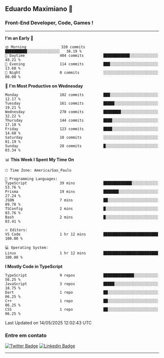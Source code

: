 ## Eduardo Maximiano 👋

### Front-End Developer, Code, Games !

---

<!--START_SECTION:waka-->
**I'm an Early 🐤** 

```text
🌞 Morning                320 commits         ██████████░░░░░░░░░░░░░░░   38.19 % 
🌆 Daytime                404 commits         ████████████░░░░░░░░░░░░░   48.21 % 
🌃 Evening                114 commits         ███░░░░░░░░░░░░░░░░░░░░░░   13.60 % 
🌙 Night                  0 commits           ░░░░░░░░░░░░░░░░░░░░░░░░░   00.00 % 
```
📅 **I'm Most Productive on Wednesday** 

```text
Monday                   102 commits         ███░░░░░░░░░░░░░░░░░░░░░░   12.17 % 
Tuesday                  161 commits         █████░░░░░░░░░░░░░░░░░░░░   19.21 % 
Wednesday                270 commits         ████████░░░░░░░░░░░░░░░░░   32.22 % 
Thursday                 144 commits         ████░░░░░░░░░░░░░░░░░░░░░   17.18 % 
Friday                   123 commits         ████░░░░░░░░░░░░░░░░░░░░░   14.68 % 
Saturday                 10 commits          ░░░░░░░░░░░░░░░░░░░░░░░░░   01.19 % 
Sunday                   28 commits          █░░░░░░░░░░░░░░░░░░░░░░░░   03.34 % 
```


📊 **This Week I Spent My Time On** 

```text
🕑︎ Time Zone: America/Sao_Paulo

💬 Programming Languages: 
TypeScript               39 mins             █████████████░░░░░░░░░░░░   53.76 % 
Prisma                   19 mins             ███████░░░░░░░░░░░░░░░░░░   27.24 % 
JSON                     7 mins              ██░░░░░░░░░░░░░░░░░░░░░░░   09.78 % 
TSConfig                 2 mins              █░░░░░░░░░░░░░░░░░░░░░░░░   03.76 % 
Bash                     2 mins              █░░░░░░░░░░░░░░░░░░░░░░░░   03.41 % 

🔥 Editors: 
VS Code                  1 hr 12 mins        █████████████████████████   100.00 % 

💻 Operating System: 
Linux                    1 hr 12 mins        █████████████████████████   100.00 % 
```

**I Mostly Code in TypeScript** 

```text
TypeScript               9 repos             ██████████████░░░░░░░░░░░   56.25 % 
JavaScript               3 repos             █████░░░░░░░░░░░░░░░░░░░░   18.75 % 
Dart                     1 repo              ██░░░░░░░░░░░░░░░░░░░░░░░   06.25 % 
C++                      1 repo              ██░░░░░░░░░░░░░░░░░░░░░░░   06.25 % 
CSS                      1 repo              ██░░░░░░░░░░░░░░░░░░░░░░░   06.25 % 
```




 Last Updated on 14/05/2025 12:02:43 UTC
<!--END_SECTION:waka-->

### Entre em contato

[![Twitter Badge](https://img.shields.io/badge/-@edmaxi-1ca0f1?style=flat-square&labelColor=1ca0f1&logo=twitter&logoColor=white&link=https://twitter.com/edmaxi)](https://twitter.com/edmaxi)
[![Linkedin Badge](https://img.shields.io/badge/-Eduardo_Maximiano-0077B5?style=flat-square&logo=Linkedin&logoColor=white&link=https://www.linkedin.com/in/maximiano-eduardo)](https://www.linkedin.com/in/maximiano-eduardo)

---

